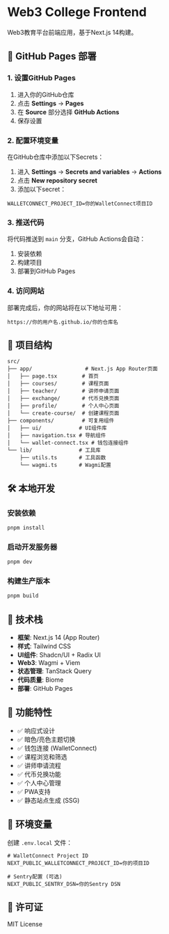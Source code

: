 # Web3 College Frontend

Web3教育平台前端应用，基于Next.js 14构建。

## 🚀 GitHub Pages 部署

### 1. 设置GitHub Pages

1. 进入你的GitHub仓库
2. 点击 **Settings** → **Pages**
3. 在 **Source** 部分选择 **GitHub Actions**
4. 保存设置

### 2. 配置环境变量

在GitHub仓库中添加以下Secrets：

1. 进入 **Settings** → **Secrets and variables** → **Actions**
2. 点击 **New repository secret**
3. 添加以下secret：

```
WALLETCONNECT_PROJECT_ID=你的WalletConnect项目ID
```

### 3. 推送代码

将代码推送到 `main` 分支，GitHub Actions会自动：

1. 安装依赖
2. 构建项目
3. 部署到GitHub Pages

### 4. 访问网站

部署完成后，你的网站将在以下地址可用：
```
https://你的用户名.github.io/你的仓库名
```

## 📁 项目结构

```
src/
├── app/                 # Next.js App Router页面
│   ├── page.tsx        # 首页
│   ├── courses/        # 课程页面
│   ├── teacher/        # 讲师申请页面
│   ├── exchange/       # 代币兑换页面
│   ├── profile/        # 个人中心页面
│   └── create-course/  # 创建课程页面
├── components/         # 可复用组件
│   ├── ui/            # UI组件库
│   ├── navigation.tsx # 导航组件
│   └── wallet-connect.tsx # 钱包连接组件
└── lib/               # 工具库
    ├── utils.ts       # 工具函数
    └── wagmi.ts       # Wagmi配置
```

## 🛠️ 本地开发

### 安装依赖
```bash
pnpm install
```

### 启动开发服务器
```bash
pnpm dev
```

### 构建生产版本
```bash
pnpm build
```

## 🔧 技术栈

- **框架**: Next.js 14 (App Router)
- **样式**: Tailwind CSS
- **UI组件**: Shadcn/UI + Radix UI
- **Web3**: Wagmi + Viem
- **状态管理**: TanStack Query
- **代码质量**: Biome
- **部署**: GitHub Pages

## 📝 功能特性

- ✅ 响应式设计
- ✅ 暗色/亮色主题切换
- ✅ 钱包连接 (WalletConnect)
- ✅ 课程浏览和筛选
- ✅ 讲师申请流程
- ✅ 代币兑换功能
- ✅ 个人中心管理
- ✅ PWA支持
- ✅ 静态站点生成 (SSG)

## 🔐 环境变量

创建 `.env.local` 文件：

```env
# WalletConnect Project ID
NEXT_PUBLIC_WALLETCONNECT_PROJECT_ID=你的项目ID

# Sentry配置 (可选)
NEXT_PUBLIC_SENTRY_DSN=你的Sentry DSN
```

## 📄 许可证

MIT License
